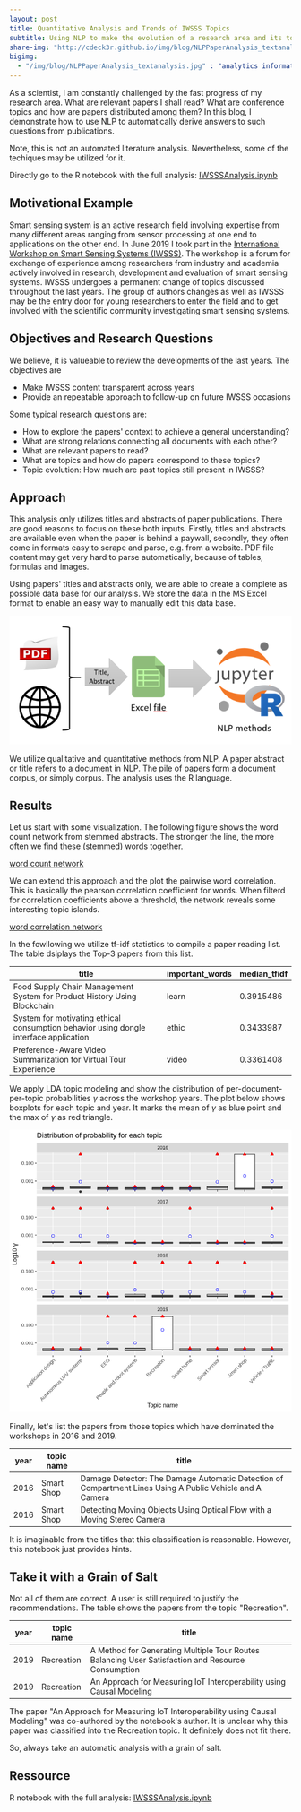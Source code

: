 ```yaml
---
layout: post
title: Quantitative Analysis and Trends of IWSSS Topics
subtitle: Using NLP to make the evolution of a research area and its topics visible 
share-img: "http://cdeck3r.github.io/img/blog/NLPPaperAnalysis_textanalysis.jpg"
bigimg:
  - "/img/blog/NLPPaperAnalysis_textanalysis.jpg" : "analytics information innovation communication (pixabay: xresch)"
---
```


As a scientist, I am constantly challenged by the fast progress of my research area. What are relevant papers I shall read? What are conference topics and how are papers distributed among them? In this blog, I demonstrate how to use NLP to automatically derive answers to such questions from publications.

Note, this is not an automated literature analysis. Nevertheless, some of the techiques may be utilized for it.

Directly go to the R notebook with the full analysis:  [IWSSSAnalysis.ipynb](https://github.com/cdeck3r/NLPPaperAnalysis/blob/master/notebooks/IWSSSAnalysis.ipynb)

## Motivational Example

Smart sensing system is an active research field involving expertise from many different areas ranging from sensor processing at one end to applications on the other end. In June 2019 I took part in the [International Workshop on Smart Sensing Systems (IWSSS)](https://iwsss19.github.io/). The workshop is a forum for exchange of experience among researchers from industry and academia actively involved in research, development and evaluation of smart sensing systems. IWSSS undergoes a permanent change of topics discussed throughout the last years. The group of authors changes as well as IWSSS may be the entry door for young researchers to enter the field and to get involved with the scientific community investigating smart sensing systems.

## Objectives and Research Questions

We believe, it is valueable to review the developments of the last years. The objectives are

* Make IWSSS content transparent across years
* Provide an repeatable approach to follow-up on future IWSSS occasions

Some typical research questions are:

* How to explore the papers' context to achieve a general understanding?
* What are strong relations connecting all documents with each other?
* What are relevant papers to read?
* What are topics and how do papers correspond to these topics?
* Topic evolution: How much are past topics still present in IWSSS?

## Approach

This analysis only utilizes titles and abstracts of paper publications. There are good reasons to focus on these both inputs. Firstly, titles and abstracts are available even when the paper is behind a paywall, secondly, they often come in formats easy to scrape and parse, e.g. from a website. PDF file content may get very hard to parse automatically, because of tables, formulas and images.

Using papers' titles and abstracts only, we are able to create a complete as possible data base for our analysis. We store the data in the MS Excel format to enable an easy way to manually edit this data base.

![analysis approach](https://github.com/cdeck3r/NLPPaperAnalysis/blob/master/approach.png)

We utilize qualitative and quantitative methods from NLP. A paper abstract or title refers to a document in NLP. The pile of papers form a document corpus, or simply corpus. The analysis uses the R language.

## Results

Let us start with some visualization. The following figure shows the word count network from stemmed abstracts. The stronger the line, the more often we find these (stemmed) words together.

[word count network](/img/blog/NLPPaperAnalysis_wordcountnetwork.png)

We can extend this approach and the plot the pairwise word correlation. This is basically the pearson correlation coefficient for words. When filterd for correlation coefficients above a threshold, the network reveals some interesting topic islands.

[word correlation network](/img/blog/NLPPaperAnalysis_wordcorrelationnetwork.png)

In the fowllowing we utilize tf-idf statistics to compile a paper reading list. The table dsiplays the Top-3 papers from this list. 

| title | important_words | median_tfidf |
|-------|--------|---------|
| Food Supply Chain Management System for Product History Using Blockchain | learn | 0.3915486 |
| System for motivating ethical consumption behavior using dongle interface application | ethic | 0.3433987 |
| Preference-Aware Video Summarization for Virtual Tour Experience | video | 0.3361408 |

We apply LDA topic modeling and show the distribution of per-document-per-topic probabilities $\gamma$ across the workshop years. The plot below shows boxplots for each topic and year. It marks the mean of $\gamma$ as blue point and the max of $\gamma$ as red triangle.

![topic modeling](/img/blog/NLPPaperAnalysis_topicmodelingyears.png)

Finally, let's list the papers from those topics which have dominated the workshops in 2016 and 2019.

| year | topic name | title |
|-------|--------|---------|
| 2016 | Smart Shop | Damage Detector: The Damage Automatic Detection of Compartment Lines Using A Public Vehicle and A Camera |
| 2016 | Smart Shop | Detecting Moving Objects Using Optical Flow with a Moving Stereo Camera |

It is imaginable from the titles that this classification is reasonable. However, this notebook just provides hints. 

## Take it with a Grain of Salt

Not all of them are correct. A user is still required to justify the recommendations. The table shows the papers from the topic "Recreation".

| year | topic name | title |
|-------|--------|---------|
| 2019 | Recreation | A Method for Generating Multiple Tour Routes Balancing User Satisfaction and Resource Consumption |
| 2019 | Recreation | An Approach for Measuring IoT Interoperability using Causal Modeling |

The paper "An Approach for Measuring IoT Interoperability using Causal Modeling" was co-authored by the notebook's author. It is unclear why this paper was classified into the Recreation topic. It definitely does not fit there.

So, always take an automatic analysis with a grain of salt.

## Ressource

R notebook with the full analysis:  [IWSSSAnalysis.ipynb](https://github.com/cdeck3r/NLPPaperAnalysis/blob/master/notebooks/IWSSSAnalysis.ipynb)

